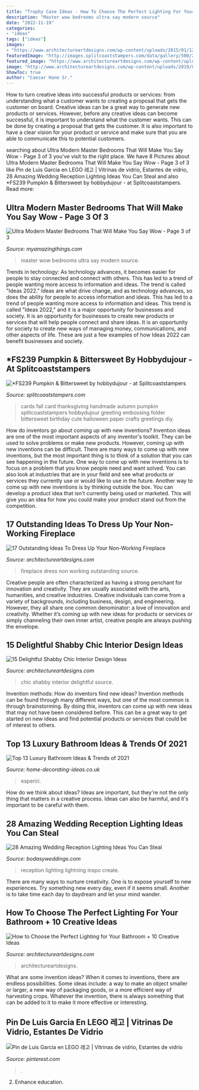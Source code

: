 ```yaml
---
title: "Trophy Case Ideas - How To Choose The Perfect Lighting For Your Bathroom + 10 Creative Ideas"
description: "Master wow bedrooms ultra say modern source"
date: "2022-11-19"
categories:
- "ideas"
tags: ["ideas"]
images:
- "https://www.architectureartdesigns.com/wp-content/uploads/2015/01/1266.jpg"
featuredImage: "http://images.splitcoaststampers.com/data/gallery/500/2011/09/04/100_3540_by_hobbydujour.jpg"
featured_image: "https://www.architectureartdesigns.com/wp-content/uploads/2017/12/3-2-e1513001682829.jpg"
image: "http://www.architectureartdesigns.com/wp-content/uploads/2019/09/bathroom-lighting-3.jpg"
ShowToc: true
author: "Caesar Hane Sr."
---
```



How to turn creative ideas into successful products or services: from understanding what a customer wants to creating a proposal that gets the customer on board.
Creative ideas can be a great way to generate new products or services. However, before any creative ideas can become successful, it is important to understand what the customer wants. This can be done by creating a proposal that gets the customer. It is also important to have a clear vision for your product or service and make sure that you are able to communicate this to potential customers.

	

		
searching about Ultra Modern Master Bedrooms That Will Make You Say Wow - Page 3 of 3 you've visit to the right place. We have 8 Pictures about Ultra Modern Master Bedrooms That Will Make You Say Wow - Page 3 of 3 like Pin de Luis Garcia en LEGO 레고 | Vitrinas de vidrio, Estantes de vidrio, 28 Amazing Wedding Reception Lighting Ideas You Can Steal and also *FS239 Pumpkin &amp; Bittersweet by hobbydujour - at Splitcoaststampers. Read more:
		
    
## Ultra Modern Master Bedrooms That Will Make You Say Wow - Page 3 Of 3

<img loading=lazy src="https://myamazingthings.com/wp-content/uploads/2017/01/luxurious-master-bedroom-suite-ideas-cool-decor-on-bedroom-design-ideas-1024x691.jpg" onerror="this.onerror=null;this.src='https://tse2.mm.bing.net/th?id=OIP.mvBPG6WN4ID0HDFw1gLrwwHaE_&amp;pid=15.1';" alt="Ultra Modern Master Bedrooms That Will Make You Say Wow - Page 3 of 3">

_Source: myamazingthings.com_

>master wow bedrooms ultra say modern source. 

	

Trends in technology:
As technology advances, it becomes easier for people to stay connected and connect with others. This has led to a trend of people wanting more access to information and ideas. 
The trend is called "Ideas 2022." Ideas are what drive change, and as technology advances, so does the ability for people to access information and ideas. This has led to a trend of people wanting more access to information and ideas. 
This trend is called "Ideas 2022," and it is a major opportunity for businesses and society. It is an opportunity for businesses to create new products or services that will help people connect and share ideas. It is an opportunity for society to create new ways of managing money, communications, and other aspects of life. 
These are just a few examples of how Ideas 2022 can benefit businesses and society.

    
## *FS239 Pumpkin &amp; Bittersweet By Hobbydujour - At Splitcoaststampers

<img loading=lazy src="http://images.splitcoaststampers.com/data/gallery/500/2011/09/04/100_3540_by_hobbydujour.jpg" onerror="this.onerror=null;this.src='https://tse3.mm.bing.net/th?id=OIP.IZe0hzHpUO-B5DngTFPgGgAAAA&amp;pid=15.1';" alt="*FS239 Pumpkin &amp; Bittersweet by hobbydujour - at Splitcoaststampers">

_Source: splitcoaststampers.com_

>cards fall card thanksgiving handmade autumn pumpkin splitcoaststampers hobbydujour greeting embossing folder bittersweet birthday cute halloween paper crafts greetings diy. 

	

How do inventors go about coming up with new inventions?
Invention ideas are one of the most important aspects of any inventor's toolkit. They can be used to solve problems or make new products. However, coming up with new inventions can be difficult. There are many ways to come up with new inventions, but the most important thing is to think of a solution that you can see happening in the future.
One way to come up with new inventions is to focus on a problem that you know people need and want solved. You can also look at industries that are in your field and see what products or services they currently use or would like to use in the future. Another way to come up with new inventions is by thinking outside the box. You can develop a product idea that isn't currently being used or marketed. This will give you an idea for how you could make your product stand out from the competition.

    
## 17 Outstanding Ideas To Dress Up Your Non-Working Fireplace

<img loading=lazy src="https://www.architectureartdesigns.com/wp-content/uploads/2017/12/3-2-e1513001682829.jpg" onerror="this.onerror=null;this.src='https://tse2.mm.bing.net/th?id=OIP.hhbixPninr-ZV5U1D4lU8wHaJ1&amp;pid=15.1';" alt="17 Outstanding Ideas To Dress Up Your Non-Working Fireplace">

_Source: architectureartdesigns.com_

>fireplace dress non working outstanding source. 

	

Creative people are often characterized as having a strong penchant for innovation and creativity. They are usually associated with the arts, humanities, and creative industries. Creative individuals can come from a variety of backgrounds, including business, design, and engineering. However, they all share one common denominator: a love of innovation and creativity. Whether it’s coming up with new ideas for products or services or simply channeling their own inner artist, creative people are always pushing the envelope.

    
## 15 Delightful Shabby Chic Interior Design Ideas

<img loading=lazy src="https://www.architectureartdesigns.com/wp-content/uploads/2015/01/1266.jpg" onerror="this.onerror=null;this.src='https://tse2.mm.bing.net/th?id=OIP.IWdJC-AFSpETIgKvymNXPwHaLI&amp;pid=15.1';" alt="15 Delightful Shabby Chic Interior Design Ideas">

_Source: architectureartdesigns.com_

>chic shabby interior delightful source. 

	

Invention methods: How do inventors find new ideas?
Invention methods can be found through many different ways, but one of the most common is through brainstorming. By doing this, inventors can come up with new ideas that may not have been considered before. This can be a great way to get started on new ideas and find potential products or services that could be of interest to others.

    
## Top 13 Luxury Bathroom Ideas &amp; Trends Of 2021

<img loading=lazy src="http://home-decorating-ideas.co.uk/wp-content/uploads/2020/11/luxury-bathroom-ideas-8.jpg" onerror="this.onerror=null;this.src='https://tse4.mm.bing.net/th?id=OIP._VELpq6zElG6EOQ4WGf9fQHaLH&amp;pid=15.1';" alt="Top 13 Luxury Bathroom Ideas &amp; Trends of 2021">

_Source: home-decorating-ideas.co.uk_

>esperiri. 

	

How do we think about ideas?
Ideas are important, but they're not the only thing that matters in a creative process. Ideas can also be harmful, and it's important to be careful with them.

    
## 28 Amazing Wedding Reception Lighting Ideas You Can Steal

<img loading=lazy src="https://bodasyweddings.com/wp-content/uploads/2018/01/lightning-details.jpg" onerror="this.onerror=null;this.src='https://tse3.mm.bing.net/th?id=OIP.sExuAfwHmp7JcZwttnjpegHaLH&amp;pid=15.1';" alt="28 Amazing Wedding Reception Lighting Ideas You Can Steal">

_Source: bodasyweddings.com_

>reception lighting lightning inspo create. 

	

There are many ways to nurture creativity. One is to expose yourself to new experiences. Try something new every day, even if it seems small. Another is to take time each day to daydream and let your mind wander.

    
## How To Choose The Perfect Lighting For Your Bathroom + 10 Creative Ideas

<img loading=lazy src="http://www.architectureartdesigns.com/wp-content/uploads/2019/09/bathroom-lighting-3.jpg" onerror="this.onerror=null;this.src='https://tse4.mm.bing.net/th?id=OIP.bPbplHuw1FP4TvWUYIlN5QHaNL&amp;pid=15.1';" alt="How to Choose the Perfect Lighting for Your Bathroom + 10 Creative Ideas">

_Source: architectureartdesigns.com_

>architectureartdesigns. 

	

What are some invention ideas?
When it comes to inventions, there are endless possibilities. Some ideas include: a way to make an object smaller or larger, a new way of packaging goods, or a more efficient way of harvesting crops. Whatever the invention, there is always something that can be added to it to make it more effective or interesting.

    
## Pin De Luis Garcia En LEGO 레고 | Vitrinas De Vidrio, Estantes De Vidrio

<img loading=lazy src="https://i.pinimg.com/736x/3a/90/0b/3a900b3165da39bf119715d17240defc.jpg" onerror="this.onerror=null;this.src='https://tse4.mm.bing.net/th?id=OIP.puMIEaPZGH75XMQoDdKl5gHaJ4&amp;pid=15.1';" alt="Pin de Luis Garcia en LEGO 레고 | Vitrinas de vidrio, Estantes de vidrio">

_Source: pinterest.com_

>. 

	

2) Enhance education.

